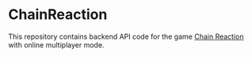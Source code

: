 # ChainReaction

This repository contains backend API code for the game [Chain Reaction](https://brilliant.org/wiki/chain-reaction-game/) with online multiplayer mode.
